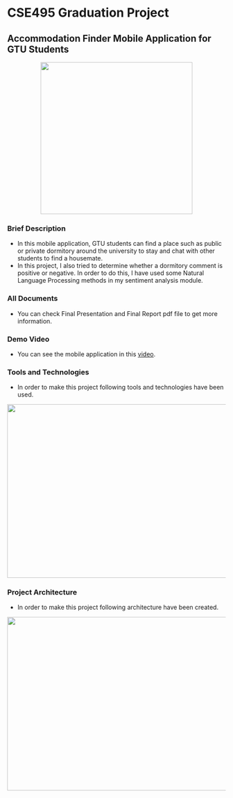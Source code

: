 # CSE495 Graduation Project

## Accommodation Finder Mobile Application for GTU Students

<p align="center">
  <img width="350" height="350" src="https://i.ibb.co/kS3ywk7/resim.png">
</p>

### Brief Description

- In this mobile application, GTU students can find a place such as public or private dormitory around the university to stay and chat with other students to find a housemate.
- In this project, I also tried to determine whether a dormitory comment is positive or negative. In order to do this, I have used some Natural Language Processing methods in my sentiment analysis module.

### All Documents
- You can check Final Presentation and Final Report pdf file to get more information.

### Demo Video
- You can see the mobile application in this [video](https://www.youtube.com/watch?v=fz5PNSFN-Wk).

### Tools and Technologies

- In order to make this project following tools and technologies have been used.

<p align="center">
  <img width="700" height="400" src="https://i.ibb.co/ZSptFC3/tech2.png">
</p>

### Project Architecture

- In order to make this project following architecture have been created.

<p align="center">
  <img width="700" height="400" src="https://i.ibb.co/mFHSkBQ/backend3.jpg">
</p>
